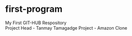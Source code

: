 # first-program
My First GIT-HUB Respository 
<br>
Project Head - Tanmay Tamagadge
Project - Amazon Clone
